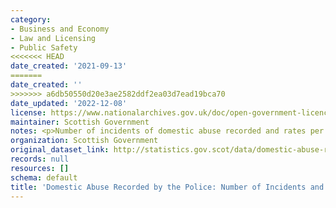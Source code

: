```yaml
---
category:
- Business and Economy
- Law and Licensing
- Public Safety
<<<<<<< HEAD
date_created: '2021-09-13'
=======
date_created: ''
>>>>>>> a6db50550d20e3ae2582ddf2ea03d7ead19bca70
date_updated: '2022-12-08'
license: https://www.nationalarchives.gov.uk/doc/open-government-licence/version/3/
maintainer: Scottish Government
notes: <p>Number of incidents of domestic abuse recorded and rates per 10,000 population.</p>
organization: Scottish Government
original_dataset_link: http://statistics.gov.scot/data/domestic-abuse-recorded-by-the-police-number-of-incidents-and-rates
records: null
resources: []
schema: default
title: 'Domestic Abuse Recorded by the Police: Number of Incidents and Rates'
---
```

